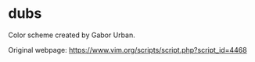 # dubs
Color scheme created by Gabor Urban.

Original webpage: https://www.vim.org/scripts/script.php?script_id=4468
